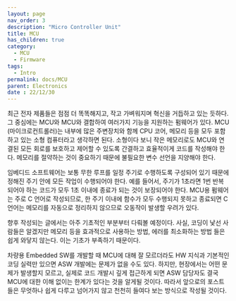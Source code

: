 ```yaml
---
layout: page
nav_order: 3
description: "Micro Controller Unit"
title: MCU
has_children: true
category: 
  - MCU
  - Firmware
tags: 
  - Intro
permalink: docs/MCU
parent: Electronics
date : 22/12/30
---
```


최근 전자 제품들은 점점 더 똑똑해지고, 작고 가벼워지며 혁신을 거듭하고 있는 듯하다. 그 중심에는 MCU와 MCU와 결합하여 여러가지 기능을 지원하는 펌웨어가 있다. MCU (마이크로컨트롤러)는 내부에 많은 주변장치와 함께 CPU 코어, 메모리 등을 모두 포함하고 있는 소형 컴퓨터라고 생각하면 된다. 소형이다 보니 작은 메모리로도 MCU와 연결된 모든 회로를 보호하고 제어할 수 있도록 간결하고 효율적이게 코드를 작성해야 한다. 메모리를 절약하는 것이 중요하기 때문에 불필요한 변수 선언을 지양해야 한다. 

임베디드 소프트웨어는 보통 무한 루프를 일정 주기로 수행하도록 구성되어 있기 때문에 정해진 주기 안에 모든 작업이 수행되어야 한다. 예를 들어서, 주기가 1초라면 1번 반복되어야 하는 코드가 모두 1초 이내에 종료가 되는 것이 보장되어야 한다. MCU용 펌웨어는 주로 C 언어로 작성되므로, 한 주기 이내에 함수가 모두 수행되지 못하고 종료되면 C 언어는 메모리를 자동으로 정리하지 않으므로 오동작이 발생할 우려가 있다. 

향후 작성되는 글에서는 아주 기초적인 부분부터 다뤄볼 예정이다. 사실, 코딩이 낯선 사람들은 알겠지만 메모리 등을 효과적으로 사용하는 방법, 에러를 최소화하는 방법 들은 쉽게 와닿지 않는다. 이는 기초가 부족하기 때문이다.

차량용 Embedded SW를 개발할 때 MCU에 대해 잘 모르더라도 HW 지식과  기본적인 코딩 실력만 있으면 ASW 개발에는 문제가 없을 수도 있다. 하지만, 현장에서는 어떤 문제가 발생할지 모르고, 실제로 코드 개발시 깊게 접근하게 되면 ASW 담당자도 결국 MCU에 대한 이해 없이는 한계가 있다는 것을 알게될 것이다. 따라서 앞으로의 포스트들은 무엇하나 쉽게 다루고 넘어가지 않고 천천히 들여다 보는 방식으로 작성될 것이다.
